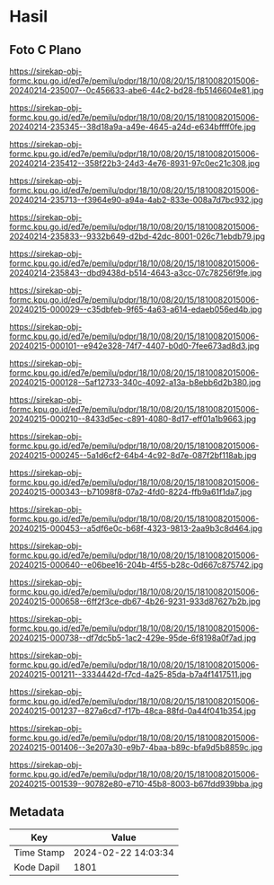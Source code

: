 # Hasil

## Foto C Plano

https://sirekap-obj-formc.kpu.go.id/ed7e/pemilu/pdpr/18/10/08/20/15/1810082015006-20240214-235007--0c456633-abe6-44c2-bd28-fb5146604e81.jpg

https://sirekap-obj-formc.kpu.go.id/ed7e/pemilu/pdpr/18/10/08/20/15/1810082015006-20240214-235345--38d18a9a-a49e-4645-a24d-e634bffff0fe.jpg

https://sirekap-obj-formc.kpu.go.id/ed7e/pemilu/pdpr/18/10/08/20/15/1810082015006-20240214-235412--358f22b3-24d3-4e76-8931-97c0ec21c308.jpg

https://sirekap-obj-formc.kpu.go.id/ed7e/pemilu/pdpr/18/10/08/20/15/1810082015006-20240214-235713--f3964e90-a94a-4ab2-833e-008a7d7bc932.jpg

https://sirekap-obj-formc.kpu.go.id/ed7e/pemilu/pdpr/18/10/08/20/15/1810082015006-20240214-235833--9332b649-d2bd-42dc-8001-026c71ebdb79.jpg

https://sirekap-obj-formc.kpu.go.id/ed7e/pemilu/pdpr/18/10/08/20/15/1810082015006-20240214-235843--dbd9438d-b514-4643-a3cc-07c78256f9fe.jpg

https://sirekap-obj-formc.kpu.go.id/ed7e/pemilu/pdpr/18/10/08/20/15/1810082015006-20240215-000029--c35dbfeb-9f65-4a63-a614-edaeb056ed4b.jpg

https://sirekap-obj-formc.kpu.go.id/ed7e/pemilu/pdpr/18/10/08/20/15/1810082015006-20240215-000101--e942e328-74f7-4407-b0d0-7fee673ad8d3.jpg

https://sirekap-obj-formc.kpu.go.id/ed7e/pemilu/pdpr/18/10/08/20/15/1810082015006-20240215-000128--5af12733-340c-4092-a13a-b8ebb6d2b380.jpg

https://sirekap-obj-formc.kpu.go.id/ed7e/pemilu/pdpr/18/10/08/20/15/1810082015006-20240215-000210--8433d5ec-c891-4080-8d17-eff01a1b9663.jpg

https://sirekap-obj-formc.kpu.go.id/ed7e/pemilu/pdpr/18/10/08/20/15/1810082015006-20240215-000245--5a1d6cf2-64b4-4c92-8d7e-087f2bf118ab.jpg

https://sirekap-obj-formc.kpu.go.id/ed7e/pemilu/pdpr/18/10/08/20/15/1810082015006-20240215-000343--b71098f8-07a2-4fd0-8224-ffb9a61f1da7.jpg

https://sirekap-obj-formc.kpu.go.id/ed7e/pemilu/pdpr/18/10/08/20/15/1810082015006-20240215-000453--a5df6e0c-b68f-4323-9813-2aa9b3c8d464.jpg

https://sirekap-obj-formc.kpu.go.id/ed7e/pemilu/pdpr/18/10/08/20/15/1810082015006-20240215-000640--e06bee16-204b-4f55-b28c-0d667c875742.jpg

https://sirekap-obj-formc.kpu.go.id/ed7e/pemilu/pdpr/18/10/08/20/15/1810082015006-20240215-000658--6ff2f3ce-db67-4b26-9231-933d87627b2b.jpg

https://sirekap-obj-formc.kpu.go.id/ed7e/pemilu/pdpr/18/10/08/20/15/1810082015006-20240215-000738--df7dc5b5-1ac2-429e-95de-6f8198a0f7ad.jpg

https://sirekap-obj-formc.kpu.go.id/ed7e/pemilu/pdpr/18/10/08/20/15/1810082015006-20240215-001211--3334442d-f7cd-4a25-85da-b7a4f1417511.jpg

https://sirekap-obj-formc.kpu.go.id/ed7e/pemilu/pdpr/18/10/08/20/15/1810082015006-20240215-001237--827a6cd7-f17b-48ca-88fd-0a44f041b354.jpg

https://sirekap-obj-formc.kpu.go.id/ed7e/pemilu/pdpr/18/10/08/20/15/1810082015006-20240215-001406--3e207a30-e9b7-4baa-b89c-bfa9d5b8859c.jpg

https://sirekap-obj-formc.kpu.go.id/ed7e/pemilu/pdpr/18/10/08/20/15/1810082015006-20240215-001539--90782e80-e710-45b8-8003-b67fdd939bba.jpg


## Metadata

| Key        | Value               |
| ---------- | ------------------- |
| Time Stamp | 2024-02-22 14:03:34 |
| Kode Dapil | 1801                |



